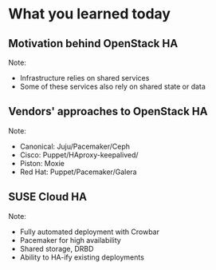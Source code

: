 # What you learned today


## Motivation behind OpenStack HA
Note:
- Infrastructure relies on shared services
- Some of these services also rely on shared state or data


## Vendors' approaches to OpenStack HA
Note:
- Canonical: Juju/Pacemaker/Ceph
- Cisco: Puppet/HAproxy-keepalived/
- Piston: Moxie
- Red Hat: Puppet/Pacemaker/Galera


## SUSE Cloud HA
Note:
- Fully automated deployment with Crowbar
- Pacemaker for high availability
- Shared storage, DRBD
- Ability to HA-ify existing deployments

